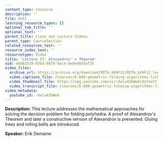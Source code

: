```yaml
---
content_type: resource
description: ''
file: null
learning_resource_types: []
optional_tab_title: ''
optional_text: ''
parent_title: Class and Lecture Videos
parent_type: CourseSection
related_resources_text: ''
resource_index_text: ''
resourcetype: Video
title: 'Lecture 17: Alexandrov''s Theorem'
uid: e8d82530-d7bd-8078-9ac4-be0ed035ef35
video_files:
  archive_url: https://archive.org/download/MIT6.849F12/MIT6_849F12_lec17_300k.mp4
  video_captions_file: /courses/6-849-geometric-folding-algorithms-linkages-origami-polyhedra-fall-2012/0c7393916bf750b8ae63685916a5e2fb_-Xwla4ZbWe8.vtt
  video_thumbnail_file: https://img.youtube.com/vi/-Xwla4ZbWe8/default.jpg
  video_transcript_file: /courses/6-849-geometric-folding-algorithms-linkages-origami-polyhedra-fall-2012/5535e9d11cb85a6f3e661dc04c62e086_-Xwla4ZbWe8.pdf
video_metadata:
  youtube_id: -Xwla4ZbWe8
---
```


**Description:** This lecture addresses the mathematical approaches for solving the decision problem for folding polyhedra. A proof of Alexandrov's Theorem and later a constructive version of Alexandrov is presented. Gluing trees and rolling belts are introduced.

**Speaker:** Erik Demaine